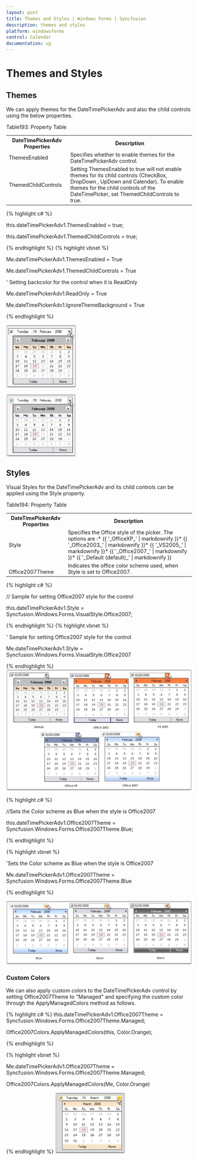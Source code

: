 ```yaml
---
layout: post
title: Themes and Styles | Windows Forms | Syncfusion
description: themes and styles
platform: windowsforms
control: Calendar
documentation: ug
---
```

# Themes and Styles

## Themes

We can apply themes for the DateTimePickerAdv and also the child controls using the below properties.

Table193: Property Table

<table>
<tr>
<th>
DateTimePickerAdv Properties</th><th>
Description</th></tr>
<tr>
<td>
ThemesEnabled</td><td>
Specifies whether to enable themes for the DateTimePickerAdv control.</td></tr>
<tr>
<td>
ThemedChildControls</td><td>
Setting ThemesEnabled to true will not enable themes for its child controls (CheckBox, DropDown , UpDown and Calendar). To enable themes for the child controls of the DateTimePicker, set ThemedChildControls to true.</td></tr>
</table>




{% highlight c#  %}

this.dateTimePickerAdv1.ThemesEnabled = true;

this.dateTimePickerAdv1.ThemedChildControls = true;

{% endhighlight   %}
{% highlight vbnet  %}





Me.dateTimePickerAdv1.ThemesEnabled = True

Me.dateTimePickerAdv1.ThemedChildControls = True



' Setting backcolor for the control when it is ReadOnly

Me.dateTimePickerAdv1.ReadOnly = True

Me.dateTimePickerAdv1.IgnoreThemeBackground = True

{% endhighlight   %}

![](Calendar_Images/Overview_img213.jpeg)



![](Calendar_Images/Overview_img214.jpeg) 



## Styles

Visual Styles for the DateTimePickerAdv and its child controls can be applied using the Style property. 

Table194: Property Table

<table>
<tr>
<th>
DateTimePickerAdv Properties</th><th>
Description</th></tr>
<tr>
<td>
Style</td><td>
Specifies the Office style of the picker. The options are :* {{ '_OfficeXP_'  | markdownify }}* {{ '_Office2003_'  | markdownify }}* {{ '_VS2005_' | markdownify }}* {{ '_Office2007_'  | markdownify }}* {{ '_Default (default)_' | markdownify }}</td></tr>
<tr>
<td>
<br>Office2007Theme</td><td>
Indicates the office color scheme used, when Style is set to Office2007.</td></tr>
</table>



{% highlight c#  %}


// Sample for setting Office2007 style for the control

this.dateTimePickerAdv1.Style = Syncfusion.Windows.Forms.VisualStyle.Office2007;



{% endhighlight   %}
{% highlight vbnet  %}



' Sample for setting Office2007 style for the control

Me.dateTimePickerAdv1.Style = Syncfusion.Windows.Forms.VisualStyle.Office2007


{% endhighlight   %}
![](Calendar_Images/Overview_img215.jpeg) 







{% highlight c#  %}

//Sets the Color scheme as Blue when the style is Office2007

this.dateTimePickerAdv1.Office2007Theme = Syncfusion.Windows.Forms.Office2007Theme.Blue;



{% endhighlight   %}

{% highlight vbnet  %}

'Sets the Color scheme as Blue when the style is Office2007

Me.dateTimePickerAdv1.Office2007Theme = Syncfusion.Windows.Forms.Office2007Theme.Blue

{% endhighlight   %}

![](Calendar_Images/Overview_img216.jpeg) 



### Custom Colors

We can also apply custom colors to the DateTimePickerAdv control by setting Office2007Theme to "Managed" and specifying the custom color through the ApplyManagedColors method as follows.




{% highlight c#  %}
this.dateTimePickerAdv1.Office2007Theme = Syncfusion.Windows.Forms.Office2007Theme.Managed;

Office2007Colors.ApplyManagedColors(this, Color.Orange);

{% endhighlight   %}

{% highlight vbnet  %}



Me.dateTimePickerAdv1.Office2007Theme = Syncfusion.Windows.Forms.Office2007Theme.Managed;

Office2007Colors.ApplyManagedColors(Me, Color.Orange)


{% endhighlight   %}
![](Calendar_Images/Overview_img217.jpeg) 


